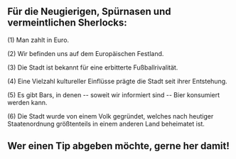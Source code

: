 ## Für die Neugierigen, Spürnasen und vermeintlichen Sherlocks:

(1) Man zahlt in Euro.

(2) Wir befinden uns auf dem Europäischen Festland.

(3) Die Stadt ist bekannt für eine erbitterte Fußballrivalität.

(4) Eine Vielzahl kultureller Einflüsse prägte die Stadt seit ihrer Entstehung.

(5) Es gibt Bars, in denen -- soweit wir informiert sind -- Bier konsumiert werden kann.

(6) Die Stadt wurde von einem Volk gegründet, welches nach heutiger Staatenordnung größtenteils in einem anderen Land beheimatet ist.

## Wer einen Tip abgeben möchte, gerne her damit!
